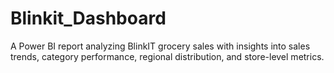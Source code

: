 # Blinkit_Dashboard
A Power BI report analyzing BlinkIT grocery sales with insights into sales trends, category performance, regional distribution, and store-level metrics.
